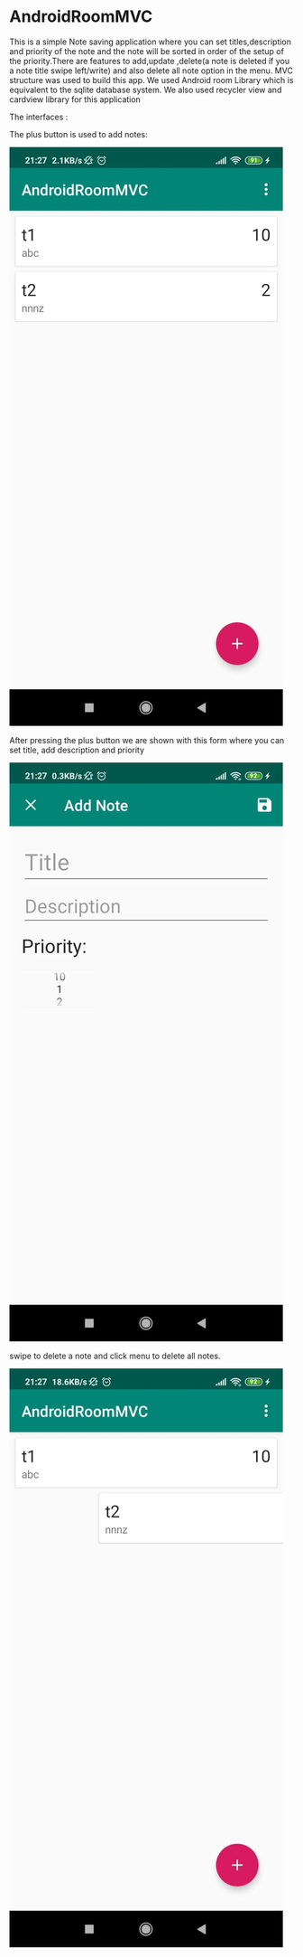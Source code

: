 # AndroidRoomMVC
This is a simple Note saving application where you can set titles,description and priority of the note and the note will be sorted in order
of the setup of the priority.There are features to add,update ,delete(a note is deleted if you a note title swipe left/write) and also 
delete all note option in the menu.
MVC structure was used to build this app.
We used Android room Library which is equivalent to the sqlite database system.
We also used recycler view and cardview library for this application


The interfaces :



The plus button is used to add notes:

![Image description](https://github.com/PlabonKumarsaha/AndroidRoomMVC/blob/master/images/78542324_760892381053603_1774269355257757696_n.jpg)





After pressing the plus button we are shown with this form where you can set title, add description and priority


![Image description](https://github.com/PlabonKumarsaha/AndroidRoomMVC/blob/master/images/78322959_2524598121160707_7698239479441522688_n.jpg)





swipe to delete a note and click menu to delete all notes.


![Image description](https://github.com/PlabonKumarsaha/AndroidRoomMVC/blob/master/images/77156470_2193699640934959_885923715894738944_n.jpg)


